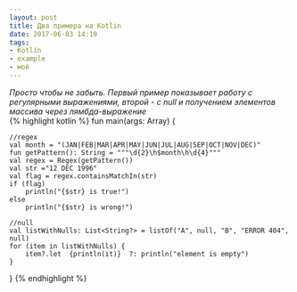 ```yaml
---
layout: post
title: Два примера на Kotlin
date: 2017-06-03 14:19
tags:
- Kotlin
- example
- моё
---
```

*Просто чтобы не забыть. Первый пример показывает работу с регулярными выражениями, второй - с null и получением элементов массива через лямбда-выражение*
<br>
{% highlight kotlin %}
fun main(args: Array<String>) {
    
    //regex
    val month = "(JAN|FEB|MAR|APR|MAY|JUN|JUL|AUG|SEP|OCT|NOV|DEC)"
	fun getPattern(): String = """\d{2}\h$month\h\d{4}"""
    val regex = Regex(getPattern())
    val str ="12 DEC 1996"
    val flag = regex.containsMatchIn(str)
    if (flag)
    	println("{$str} is true!")
    else
    	println("{$str} is wrong!")
    
    //null
    val listWithNulls: List<String?> = listOf("A", null, "B", "ERROR 404", null)
	for (item in listWithNulls) {
     	item?.let  {println(it)}  ?: println("element is empty") 
	}
}
{% endhighlight %}
